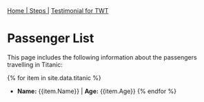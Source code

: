 <nav>
<a href="index.html"> Home   | </a>
<a href="Steps.html"> Steps  |</a>
<a href="testimonial.html"> Testimonial for TWT </a>
</nav>

# Passenger List

This page includes the following information about the passengers travelling in Titanic:

{% for item in site.data.titanic %}
- **Name:** {{item.Name}} | **Age:** {{item.Age}}
{% endfor %}
